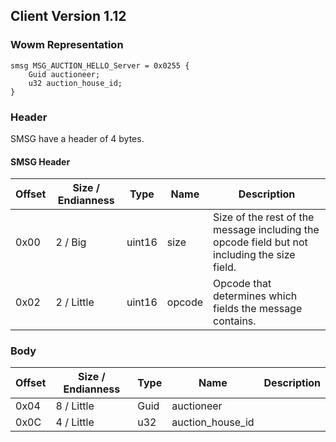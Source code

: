 ## Client Version 1.12

### Wowm Representation
```rust,ignore
smsg MSG_AUCTION_HELLO_Server = 0x0255 {
    Guid auctioneer;    
    u32 auction_house_id;    
}
```
### Header
SMSG have a header of 4 bytes.

#### SMSG Header
| Offset | Size / Endianness | Type   | Name   | Description |
| ------ | ----------------- | ------ | ------ | ----------- |
| 0x00   | 2 / Big           | uint16 | size   | Size of the rest of the message including the opcode field but not including the size field.|
| 0x02   | 2 / Little        | uint16 | opcode | Opcode that determines which fields the message contains.|
### Body
| Offset | Size / Endianness | Type | Name | Description |
| ------ | ----------------- | ---- | ---- | ----------- |
| 0x04 | 8 / Little | Guid | auctioneer |  |
| 0x0C | 4 / Little | u32 | auction_house_id |  |
